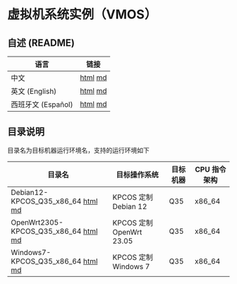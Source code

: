 # 虚拟机系统实例（VMOS）

## 自述 (README)

| 语言 | 链接 |
|------|------|
| 中文 | [html](./index.html) [md](./README.md) |
| 英文 (English) | [html](./index.en.html) [md](./README.en.md) |
| 西班牙文 (Español) | [html](./index.es.html) [md](./README.es.md) |

## 目录说明

 目录名为目标机器运行环境名，支持的运行环境如下

| 目录名 | 目标操作系统 | 目标机器 | CPU 指令架构 |
|--------|-------------|---------|-------------|
| Debian12-KPCOS_Q35_x86_64 [html](./Debian12-KPCOS_Q35_x86_64/index.html) [md](./Debian12-KPCOS_Q35_x86_64/README.md) | KPCOS 定制 Debian 12 | Q35 | x86_64 |
| OpenWrt2305-KPCOS_Q35_x86_64 [html](./OpenWrt2305-KPCOS_Q35_x86_64/index.html) [md](./OpenWrt2305-KPCOS_Q35_x86_64/README.md) | KPCOS 定制 OpenWrt 23.05 | Q35 | x86_64 |
| Windows7-KPCOS_Q35_x86_64 [html](./Windows7-KPCOS_Q35_x86_64/index.html) [md](./Windows7-KPCOS_Q35_x86_64/README.md) | KPCOS 定制 Windows 7 | Q35 | x86_64 |

